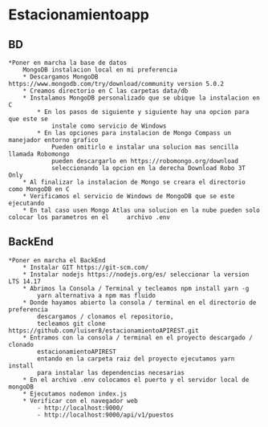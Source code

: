 # Estacionamientoapp

## BD
	*Poner en marcha la base de datos
		MongoDB instalacion local en mi preferencia
		* Descargamos MongoDB https://www.mongodb.com/try/download/community version 5.0.2
		* Creamos directorio en C las carpetas data/db
		* Instalamos MongoDB personalizado que se ubique la instalacion en C
			* En los pasos de siguiente y siguiente hay una opcion para que este se
				instale como servicio de Windows
			* En las opciones para instalacion de Mongo Compass un manejador entorno grafico
				Pueden omitirlo e instalar una solucion mas sencilla llamada Robomongo
				pueden descargarlo en https://robomongo.org/download
				seleccionando la opcion en la derecha Download Robo 3T Only
		* Al finalizar la instalacion de Mongo se creara el directorio como MongoDB en C
		* Verificamos el servicio de Windows de MongoDB que se este ejecutando
        * En tal caso usen Mongo Atlas una solucion en la nube pueden solo colocar los parametros en el 	archivo .env
			
## BackEnd
	*Poner en marcha el BackEnd	
		* Instalar GIT https://git-scm.com/
		* Instalar nodejs https://nodejs.org/es/ seleccionar la version LTS 14.17
		* Abrimos la Consola / Terminal y tecleamos npm install yarn -g
			yarn alternativa a npm mas fluido
		* Donde hayamos abierto la consola / terminal en el directorio de preferencia
			descargamos / clonamos el repositorio, 
			tecleamos git clone https://github.com/luiser8/estacionamientoAPIREST.git
		* Entramos con la consola / terminal en el proyecto descargado / clonado 
		 	estacionamientoAPIREST
			entando en la carpeta raiz del proyecto ejecutamos yarn install
			para instalar las dependencias necesarias
		* En el archivo .env colocamos el puerto y el servidor local de mongoDB
		* Ejecutamos nodemon index.js
		* Verificar con el navegador web
			- http://localhost:9000/
			- http://localhost:9000/api/v1/puestos